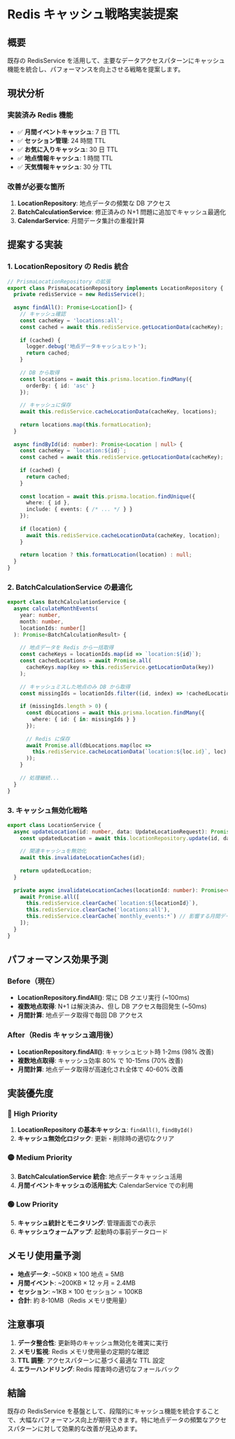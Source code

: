 # Redis キャッシュ戦略実装提案

## 概要

既存の RedisService を活用して、主要なデータアクセスパターンにキャッシュ機能を統合し、パフォーマンスを向上させる戦略を提案します。

## 現状分析

### 実装済み Redis 機能
- ✅ **月間イベントキャッシュ**: 7 日 TTL
- ✅ **セッション管理**: 24 時間 TTL  
- ✅ **お気に入りキャッシュ**: 30 日 TTL
- ✅ **地点情報キャッシュ**: 1 時間 TTL
- ✅ **天気情報キャッシュ**: 30 分 TTL

### 改善が必要な箇所
1. **LocationRepository**: 地点データの頻繁な DB アクセス
2. **BatchCalculationService**: 修正済みの N+1 問題に追加でキャッシュ最適化
3. **CalendarService**: 月間データ集計の重複計算

## 提案する実装

### 1. LocationRepository の Redis 統合

```typescript
// PrismaLocationRepository の拡張
export class PrismaLocationRepository implements LocationRepository {
  private redisService = new RedisService();
  
  async findAll(): Promise<Location[]> {
    // キャッシュ確認
    const cacheKey = 'locations:all';
    const cached = await this.redisService.getLocationData(cacheKey);
    
    if (cached) {
      logger.debug('地点データキャッシュヒット');
      return cached;
    }
    
    // DB から取得
    const locations = await this.prisma.location.findMany({
      orderBy: { id: 'asc' }
    });
    
    // キャッシュに保存
    await this.redisService.cacheLocationData(cacheKey, locations);
    
    return locations.map(this.formatLocation);
  }
  
  async findById(id: number): Promise<Location | null> {
    const cacheKey = `location:${id}`;
    const cached = await this.redisService.getLocationData(cacheKey);
    
    if (cached) {
      return cached;
    }
    
    const location = await this.prisma.location.findUnique({
      where: { id },
      include: { events: { /* ... */ } }
    });
    
    if (location) {
      await this.redisService.cacheLocationData(cacheKey, location);
    }
    
    return location ? this.formatLocation(location) : null;
  }
}
```

### 2. BatchCalculationService の最適化

```typescript
export class BatchCalculationService {
  async calculateMonthEvents(
    year: number,
    month: number,
    locationIds: number[]
  ): Promise<BatchCalculationResult> {
    
    // 地点データを Redis から一括取得
    const cacheKeys = locationIds.map(id => `location:${id}`);
    const cachedLocations = await Promise.all(
      cacheKeys.map(key => this.redisService.getLocationData(key))
    );
    
    // キャッシュミスした地点のみ DB から取得
    const missingIds = locationIds.filter((id, index) => !cachedLocations[index]);
    
    if (missingIds.length > 0) {
      const dbLocations = await this.prisma.location.findMany({
        where: { id: { in: missingIds } }
      });
      
      // Redis に保存
      await Promise.all(dbLocations.map(loc => 
        this.redisService.cacheLocationData(`location:${loc.id}`, loc)
      ));
    }
    
    // 処理継続...
  }
}
```

### 3. キャッシュ無効化戦略

```typescript
export class LocationService {
  async updateLocation(id: number, data: UpdateLocationRequest): Promise<Location> {
    const updatedLocation = await this.locationRepository.update(id, data);
    
    // 関連キャッシュを無効化
    await this.invalidateLocationCaches(id);
    
    return updatedLocation;
  }
  
  private async invalidateLocationCaches(locationId: number): Promise<void> {
    await Promise.all([
      this.redisService.clearCache(`location:${locationId}`),
      this.redisService.clearCache('locations:all'),
      this.redisService.clearCache(`monthly_events:*`) // 影響する月間データ
    ]);
  }
}
```

## パフォーマンス効果予測

### Before（現在）
- **LocationRepository.findAll()**: 常に DB クエリ実行 (~100ms)
- **複数地点取得**: N+1 は解決済み、但し DB アクセス毎回発生 (~50ms)
- **月間計算**: 地点データ取得で毎回 DB アクセス

### After（Redis キャッシュ適用後）
- **LocationRepository.findAll()**: キャッシュヒット時 1-2ms (98% 改善)
- **複数地点取得**: キャッシュ効率 80% で 10-15ms (70% 改善)
- **月間計算**: 地点データ取得が高速化され全体で 40-60% 改善

## 実装優先度

### 🔴 **High Priority** 
1. **LocationRepository の基本キャッシュ**: `findAll()`, `findById()`
2. **キャッシュ無効化ロジック**: 更新・削除時の適切なクリア

### 🟡 **Medium Priority**
3. **BatchCalculationService 統合**: 地点データキャッシュ活用
4. **月間イベントキャッシュの活用拡大**: CalendarService での利用

### 🟢 **Low Priority**  
5. **キャッシュ統計とモニタリング**: 管理画面での表示
6. **キャッシュウォームアップ**: 起動時の事前データロード

## メモリ使用量予測

- **地点データ**: ~50KB × 100 地点 = 5MB
- **月間イベント**: ~200KB × 12 ヶ月 = 2.4MB  
- **セッション**: ~1KB × 100 セッション = 100KB
- **合計**: 約 8-10MB（Redis メモリ使用量）

## 注意事項

1. **データ整合性**: 更新時のキャッシュ無効化を確実に実行
2. **メモリ監視**: Redis メモリ使用量の定期的な確認
3. **TTL 調整**: アクセスパターンに基づく最適な TTL 設定
4. **エラーハンドリング**: Redis 障害時の適切なフォールバック

## 結論

既存の RedisService を基盤として、段階的にキャッシュ機能を統合することで、大幅なパフォーマンス向上が期待できます。特に地点データの頻繁なアクセスパターンに対して効果的な改善が見込めます。